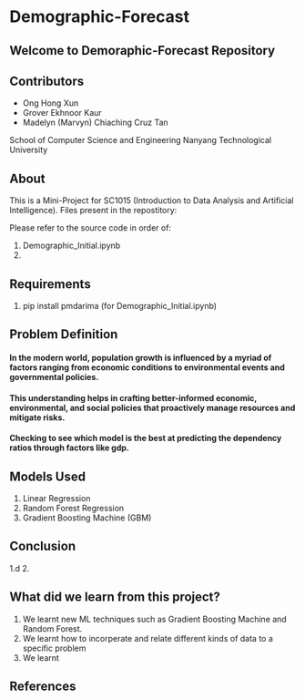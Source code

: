 # Demographic-Forecast
## Welcome to Demoraphic-Forecast Repository

## Contributors
- Ong Hong Xun
- Grover Ekhnoor Kaur
- Madelyn (Marvyn) Chiaching Cruz Tan

School of Computer Science and Engineering
Nanyang Technological University

## About
This is a Mini-Project for SC1015 (Introduction to Data Analysis and Artificial Intelligence). 
Files present in the repostitory:

Please refer to the source code in order of:
1. Demographic_Initial.ipynb
2. 
## Requirements
1. pip install pmdarima (for Demographic_Initial.ipynb)

## Problem Definition
#### In the modern world, population growth is influenced by a myriad of factors ranging from economic conditions to environmental events and governmental policies. 
#### This understanding helps in crafting better-informed economic, environmental, and social policies that proactively manage resources and mitigate risks.
#### Checking to see which model is the best at predicting the dependency ratios through factors like gdp.

## Models Used

1. Linear Regression
2. Random Forest Regression
3. Gradient Boosting Machine (GBM)

## Conclusion
1.d
2.


## What did we learn from this project?
1. We learnt new ML techniques such as Gradient Boosting Machine  and Random Forest.
2. We learnt how to incorperate and relate different kinds of data to a specific problem
3. We learnt
## References
